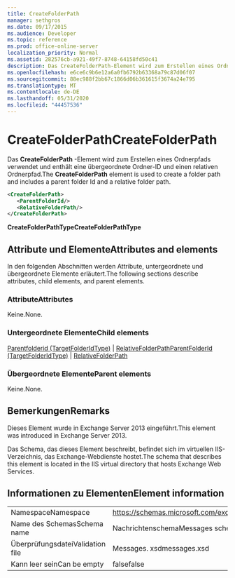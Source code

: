 ```yaml
---
title: CreateFolderPath
manager: sethgros
ms.date: 09/17/2015
ms.audience: Developer
ms.topic: reference
ms.prod: office-online-server
localization_priority: Normal
ms.assetid: 282576cb-a921-49f7-8748-64158fd50c41
description: Das CreateFolderPath-Element wird zum Erstellen eines Ordnerpfads verwendet und enthält eine übergeordnete Ordner-ID und einen relativen Ordnerpfad.
ms.openlocfilehash: e6ce6c9b6e12a6a0fb6792b63368a79c87d06f07
ms.sourcegitcommit: 88ec988f2bb67c1866d06b361615f3674a24e795
ms.translationtype: MT
ms.contentlocale: de-DE
ms.lasthandoff: 05/31/2020
ms.locfileid: "44457536"
---
```

# <a name="createfolderpath"></a><span data-ttu-id="3cf9e-103">CreateFolderPath</span><span class="sxs-lookup"><span data-stu-id="3cf9e-103">CreateFolderPath</span></span>

<span data-ttu-id="3cf9e-104">Das **CreateFolderPath** -Element wird zum Erstellen eines Ordnerpfads verwendet und enthält eine übergeordnete Ordner-ID und einen relativen Ordnerpfad.</span><span class="sxs-lookup"><span data-stu-id="3cf9e-104">The **CreateFolderPath** element is used to create a folder path and includes a parent folder Id and a relative folder path.</span></span> 
  
```XML
<CreateFolderPath>
   <ParentFolderId/>
   <RelativeFolderPath/>
</CreateFolderPath>
```

 <span data-ttu-id="3cf9e-105">**CreateFolderPathType**</span><span class="sxs-lookup"><span data-stu-id="3cf9e-105">**CreateFolderPathType**</span></span>
## <a name="attributes-and-elements"></a><span data-ttu-id="3cf9e-106">Attribute und Elemente</span><span class="sxs-lookup"><span data-stu-id="3cf9e-106">Attributes and elements</span></span>

<span data-ttu-id="3cf9e-107">In den folgenden Abschnitten werden Attribute, untergeordnete und übergeordnete Elemente erläutert.</span><span class="sxs-lookup"><span data-stu-id="3cf9e-107">The following sections describe attributes, child elements, and parent elements.</span></span>
  
### <a name="attributes"></a><span data-ttu-id="3cf9e-108">Attribute</span><span class="sxs-lookup"><span data-stu-id="3cf9e-108">Attributes</span></span>

<span data-ttu-id="3cf9e-109">Keine.</span><span class="sxs-lookup"><span data-stu-id="3cf9e-109">None.</span></span>
  
### <a name="child-elements"></a><span data-ttu-id="3cf9e-110">Untergeordnete Elemente</span><span class="sxs-lookup"><span data-stu-id="3cf9e-110">Child elements</span></span>

<span data-ttu-id="3cf9e-111">[Parentfolderid (TargetFolderIdType)](parentfolderid-targetfolderidtype.md)  |  [RelativeFolderPath](relativefolderpath.md)</span><span class="sxs-lookup"><span data-stu-id="3cf9e-111">[ParentFolderId (TargetFolderIdType)](parentfolderid-targetfolderidtype.md) | [RelativeFolderPath](relativefolderpath.md)</span></span>
  
### <a name="parent-elements"></a><span data-ttu-id="3cf9e-112">Übergeordnete Elemente</span><span class="sxs-lookup"><span data-stu-id="3cf9e-112">Parent elements</span></span>

<span data-ttu-id="3cf9e-113">Keine.</span><span class="sxs-lookup"><span data-stu-id="3cf9e-113">None.</span></span>
  
## <a name="remarks"></a><span data-ttu-id="3cf9e-114">Bemerkungen</span><span class="sxs-lookup"><span data-stu-id="3cf9e-114">Remarks</span></span>

<span data-ttu-id="3cf9e-115">Dieses Element wurde in Exchange Server 2013 eingeführt.</span><span class="sxs-lookup"><span data-stu-id="3cf9e-115">This element was introduced in Exchange Server 2013.</span></span>
  
<span data-ttu-id="3cf9e-116">Das Schema, das dieses Element beschreibt, befindet sich im virtuellen IIS-Verzeichnis, das Exchange-Webdienste hostet.</span><span class="sxs-lookup"><span data-stu-id="3cf9e-116">The schema that describes this element is located in the IIS virtual directory that hosts Exchange Web Services.</span></span>
  
## <a name="element-information"></a><span data-ttu-id="3cf9e-117">Informationen zu Elementen</span><span class="sxs-lookup"><span data-stu-id="3cf9e-117">Element information</span></span>

|||
|:-----|:-----|
|<span data-ttu-id="3cf9e-118">Namespace</span><span class="sxs-lookup"><span data-stu-id="3cf9e-118">Namespace</span></span>  <br/> |https://schemas.microsoft.com/exchange/services/2006/messages  <br/> |
|<span data-ttu-id="3cf9e-119">Name des Schemas</span><span class="sxs-lookup"><span data-stu-id="3cf9e-119">Schema name</span></span>  <br/> |<span data-ttu-id="3cf9e-120">Nachrichtenschema</span><span class="sxs-lookup"><span data-stu-id="3cf9e-120">Messages schema</span></span>  <br/> |
|<span data-ttu-id="3cf9e-121">Überprüfungsdatei</span><span class="sxs-lookup"><span data-stu-id="3cf9e-121">Validation file</span></span>  <br/> |<span data-ttu-id="3cf9e-122">Messages. xsd</span><span class="sxs-lookup"><span data-stu-id="3cf9e-122">messages.xsd</span></span>  <br/> |
|<span data-ttu-id="3cf9e-123">Kann leer sein</span><span class="sxs-lookup"><span data-stu-id="3cf9e-123">Can be empty</span></span>  <br/> |<span data-ttu-id="3cf9e-124">false</span><span class="sxs-lookup"><span data-stu-id="3cf9e-124">false</span></span>  <br/> |
   

